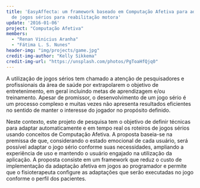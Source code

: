 ```yaml
---
title: 'EasyAffecta: um framework baseado em Computação Afetiva para adaptação automática
  de jogos sérios para reabilitação motora'
update: '2016-01-06'
project: "Computação Afetiva"
members:
  - "Renan Vinicius Aranha"
  - "Fátima L. S. Nunes"
header-img: "img/projects/game.jpg"  
credit-img-author: "Kelly Sikkema"  
credit-img-url: "https://unsplash.com/photos/PgToaHfQjq0"  
---
```

A utilização de jogos sérios tem chamado a atenção de pesquisadores e profissionais da área de saúde por extrapolarem o objetivo de entretenimento, em geral incluindo metas de aprendizagem e/ou treinamento. Apesar de promissor, o desenvolvimento de um jogo sério é um processo complexo e muitas vezes não apresenta resultados eficientes no sentido de manter o interesse do jogador no propósito definido.

Neste contexto, este projeto de pesquisa tem o objetivo de definir técnicas para adaptar automaticamente e em tempo real os roteiros de jogos sérios usando conceitos de Computação Afetiva. A proposta baseia-se na premissa de que, considerando o estado emocional de cada usuário, será possível adaptar o jogo sério conforme suas necessidades, ampliando a experiência de uso e mantendo o usuário engajado na utilização da aplicação.
A proposta consiste em um framework que reduz o custo de implementação da adaptação afetiva em jogos ao programador e permite que o fisioterapeuta configure as adaptações que serão executadas no jogo conforme o perfil dos pacientes.

